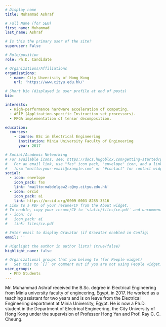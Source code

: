 ```yaml
---
# Display name
title: Muhammad Ashraf

# Full Name (for SEO)
first_name: Muhammad
last_name: Ashraf

# Is this the primary user of the site?
superuser: False

# Role/position
role: Ph.D. Candidate

# Organizations/Affiliations
organizations:
  - name: City Unverisity of Hong Kong
    url: 'https://www.cityu.edu.hk/'

# Short bio (displayed in user profile at end of posts)
bio: 

interests:
  - High-performance hardware acceleration of computing.
  - ASIP (Application-specific Instruction set processors).
  - FPGA implementation of tensor decomposition.

education:
  courses:
    - course: BSc in Electrical Engineering
      institution: Minia University Faculty of Engineering
      year: 2017

# Social/Academic Networking
# For available icons, see: https://docs.hugoblox.com/getting-started/page-builder/#icons
#   For an email link, use "fas" icon pack, "envelope" icon, and a link in the
#   form "mailto:your-email@example.com" or "#contact" for contact widget.
social:
  - icon: envelope
    icon_pack: fas
    link: 'mailto:mabdelgaw2-c@my.cityu.edu.hk'
  - icon: orcid
    icon_pack: ai
    link: https://orcid.org/0009-0003-8285-3516
# Link to a PDF of your resume/CV from the About widget.
# To enable, copy your resume/CV to `static/files/cv.pdf` and uncomment the lines below.
# - icon: cv
#   icon_pack: ai
#   link: files/cv.pdf

# Enter email to display Gravatar (if Gravatar enabled in Config)
email: ''

# Highlight the author in author lists? (true/false)
highlight_name: false

# Organizational groups that you belong to (for People widget)
#   Set this to `[]` or comment out if you are not using People widget.
user_groups:
  - PhD Students
---
```


Mr. Muhammad Ashraf received the B.Sc. degree in Electrical Engineering from Minia university faculty of engineering, Egypt, in 2017. He worked as a teaching assistant for two years and is on leave from the Electrical Engineering department at Minia University, Egypt. He is now a Ph.D. student in the Department of Electrical Engineering, the City University of Hong Kong under the supervision of Professor Hong Yan and Prof. Ray C. C. Cheung.
